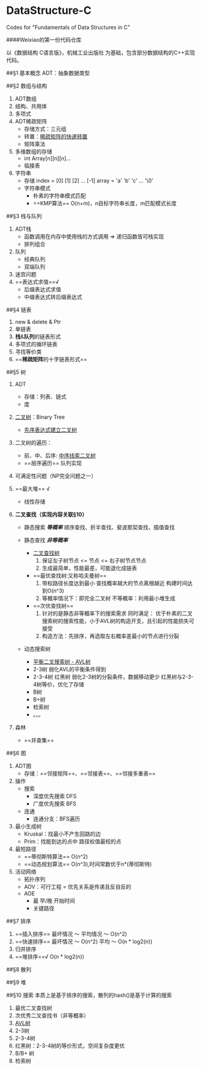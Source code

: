 # DataStructure-C
Codes for "Fundamentals of Data Structures in C"


####Weixiao的第一份代码仓库

以《数据结构 C语言版》，机械工业出版社 为基础，包含部分数据结构的C++实现代码。


##§1 基本概念
ADT：抽象数据类型


##§2 数组与结构
1. ADT数组
2. 结构、共用体
3. 多项式
4. ADT稀疏矩阵
   + 存储方式：三元组
   + 转置：[稀疏矩阵的快速转置](https://github.com/hahachicken/DataStructure-C/tree/master/%C2%A74%20%E9%93%BE%E8%A1%A8/%E7%A8%80%E7%96%8F%E7%9F%A9%E9%98%B5%E5%BF%AB%E9%80%9F%E8%BD%AC%E7%BD%AE)
   + 矩阵乘法
5. 多维数组的存储
   + int Array[n][n][n]...
   + 临接表
6. 字符串
   + 存储
   index = [0] [1] [2] ... [-1]
   array = 'a' 'b' 'c' ... '\0'
   + 字符串模式
      + 朴素的字符串模式匹配
      + ==KMP算法==
         O(n+m)，n目标字符串长度，m匹配模式长度


##§3 栈与队列
   1. ADT栈
      + 函数调用在内存中使用栈的方式调用 => 递归函数皆可栈实现
      + 排列组合
   2. 队列
      + 经典队列
      + 双端队列
   3. 迷宫问题
   4. ==表达式求值==√
      + 后缀表达式求值
      + 中缀表达式转后缀表达式
      

##§4 链表
   1. new & delete & Ptr
   2. 单链表
   3. **栈**&**队列**的链表形式
   4. 多项式的循环链表
   5. 寻找等价类
   6. ==**稀疏矩阵**的十字链表形式==

##§5 树
   1. ADT
      + 存储：列表、链式
      + 度
   2. [二叉树](https://github.com/hahachicken/DataStructure-C/tree/master/%C2%A75%20%E6%A0%91/%E4%BA%8C%E5%8F%89%E6%A0%91)：Binary Tree
      + [先序表达式建立二叉树](https://github.com/hahachicken/DataStructure-C/tree/master/%C2%A75%20%E6%A0%91/%E5%89%8D%E5%BA%8F%E8%A1%A8%E8%BE%BE%E5%BC%8F%E7%94%9F%E6%88%90%E4%BA%8C%E5%8F%89%E6%A0%91)
   3. 二叉树的遍历：
      + 前、中、后序:
      [中序线索二叉树](https://github.com/hahachicken/DataStructure-C/tree/master/%C2%A75%20%E6%A0%91/%E4%B8%AD%E5%BA%8F%E7%BA%BF%E7%B4%A2%E4%BA%8C%E5%8F%89%E6%A0%91)
      + ==层序遍历==
      队列实现
   4. 可满足性问题（NP完全问题之一）
   5. ==最大堆== √
      + 线性存储
   6. **二叉查找（实现内容关联§10）**
      + 静态搜索 ***等概率***
         顺序查找、折半查找、斐波那契查找、插值查找
      + 静态查找 ***非等概率***
         + [二叉查找树](https://github.com/hahachicken/DataStructure-C/tree/master/%C2%A75%20%E6%A0%91/%E4%BA%8C%E5%8F%89%E6%9F%A5%E6%89%BE%E6%A0%91)
            1. 保证左子树节点 <= 节点 <= 右子树节点节点
            2. 生成最简单，性能最差，可能退化成链表
         + ==最优查找树:又称哈夫曼树==
            1. 带权路径长度达到最小
               查找概率越大的节点离根越近
               构建时间达到O(n^3)
            2. 等概率情况下：即完全二叉树
               不等概率：利用最小堆生成
         + ==次优查找树==
            1. 针对的是静态非等概率下的搜索需求
            同时满足： 优于朴素的二叉搜索树的搜索性能，小于AVL树的构造开支，且引起的性能损失可接受
            2. 构造方法：先排序，再选取左右概率差最小的节点进行分裂

      + 动态搜索树
         + [平衡二叉搜索树 - AVL树](https://github.com/hahachicken/DataStructure-C/tree/master/%C2%A75%20%E6%A0%91/AVL%E6%A0%91)
         + 2-3树
            弱化AVL的平衡条件得到
         + 2-3-4树 红黑树
            弱化2-3树的分裂条件，数据移动更少
            红黑树与2-3-4树等价，优化了存储
         + B树
         + B+树
         + 检索树
         + 。。。

   7. 森林
      + ==并查集==

##§6 图
   1. ADT图
      + 存储：==邻接矩阵==、==邻接表==、==邻接多重表==
   2. 操作
      + 搜索
         + 深度优先搜索 DFS
         + 广度优先搜索 BFS
      + 连通
         + 连通分支：BFS遍历
   3. 最小生成树
      + Kruskal：找最小不产生回路的边
      + Prim：找能到达的点中 路径权值最校的点
   4. 最短路径
      + ==蒂彻斯特算法==
         O(n^2)
      + ==动态规划算法==
         O(n^3),时间常数优于n*(蒂彻斯特)
   5. 活动网络
      + 拓扑序列
      + AOV：可行工程 = 优先关系是传递且反自反的
      + AOE
         + 最 早/晚 开始时间
         + 关键路径

##§7 排序
   1. ==插入排序== 
      最坏情况 ～ 平均情况 ～ O(n^2)
   2. ==快速排序==
      最坏情况 ～ O(n^2)
      平均 ～ O(n * log2(n))
   3. 归并排序
   4. ==堆排序==√
      O(n * log2(n))

##§8 散列

##§9 堆

##§10 搜索
本质上是基于排序的搜索，散列的hash()是基于计算的搜索
   1. 最优二叉查找树
   2. 次优秀二叉查找书（非等概率）
   3. [AVL树](https://github.com/hahachicken/DataStructure-C/tree/master/%C2%A75%20%E6%A0%91/AVL%E6%A0%91)
   4. 2-3树
   5. 2-3-4树
   6. 红黑树：2-3-4树的等价形式，空间复杂度更优 
   7. B/B+ 树
   8. 检索树


